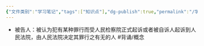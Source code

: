```yaml
---
{"文件类别":"学习笔记","tags":["知识点"],"dg-publish":true,"permalink":"/学习笔记/知识点cheese/被告人/","dgPassFrontmatter":true,"created":"2024-09-14T14:38:08.873+08:00","updated":"2024-09-14T14:39:35.377+08:00"}
---
```


- 被告人：被认为犯有某种罪行而受人民检察院正式起诉或者被自诉人起诉到人民法院，由人民法院决定其罪行之有无的人 #背诵/概念 
